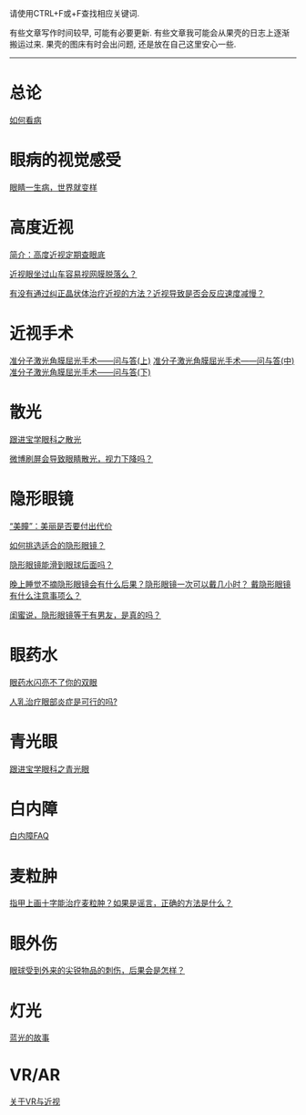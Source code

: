 <!--
.. title: 眼科科普索引贴
.. slug: ophthalomology-pop-sci-index
.. date: 2018-1-16 13:00:01 UTC+08:00
.. tags: ophthalmology
.. category: ophthalmology
.. link:
.. description:
.. type: text
-->

请使用CTRL+F或+F查找相应关键词.

有些文章写作时间较早, 可能有必要更新. 有些文章我可能会从果壳的日志上逐渐搬运过来. 果壳的图床有时会出问题, 还是放在自己这里安心一些.

<!-- TEASER_END -->

----

# 总论

[如何看病](../How-to-see-a-doctor/)

# 眼病的视觉感受
[眼睛一生病，世界就变样](http://www.guokr.com/article/156504/)

# 高度近视
[简介：高度近视定期查眼底](http://www.guokr.com/blog/114894/)

[近视眼坐过山车容易视网膜脱落么？](http://www.guokr.com/question/176929/)

[有没有通过纠正晶状体治疗近视的方法？近视导致是否会反应速度减慢？](http://www.guokr.com/question/102643/)

# 近视手术
[准分子激光角膜屈光手术——问与答(上)](http://songshuhui.net/archives/58085)
[准分子激光角膜屈光手术——问与答(中)](http://songshuhui.net/archives/58100)
[准分子激光角膜屈光手术——问与答(下)](http://songshuhui.net/archives/58110)

# 散光
[跟进宝学眼科之散光](http://www.guokr.com/blog/102489/)

[微博刷屏会导致眼睛散光，视力下降吗？](http://www.guokr.com/question/102222/)

# 隐形眼镜
[“美瞳”：美丽是否要付出代价](http://www.guokr.com/article/94773/)

[如何挑选适合的隐形眼镜？](http://www.guokr.com/question/195649/)

[隐形眼镜能滑到眼球后面吗？](http://www.guokr.com/question/177378/)

[晚上睡觉不摘隐形眼镜会有什么后果？隐形眼镜一次可以戴几小时？ 戴隐形眼镜有什么注意事项么？](http://www.guokr.com/question/177392/)

[闺蜜说，隐形眼镜等于有男友，是真的吗？](http://www.guokr.com/question/118776/)

# 眼药水
[眼药水闪亮不了你的双眼](http://www.guokr.com/article/87604/)

[人乳治疗眼部炎症是可行的吗?](http://www.guokr.com/question/96843/)

# 青光眼
[跟进宝学眼科之青光眼](http://www.guokr.com/blog/117302/)

# 白内障
[白内障FAQ](http://www.guokr.com/blog/73506/)

# 麦粒肿
[指甲上画十字能治疗麦粒肿？如果是谣言，正确的方法是什么？](http://www.guokr.com/question/115715/)

# 眼外伤
[眼球受到外来的尖锐物品的刺伤，后果会是怎样？](http://www.guokr.com/question/172712/)

# 灯光
[蓝光的故事](../story-of-blue-light/)

# VR/AR
[关于VR与近视](../vr-and-mypia/)
